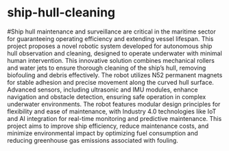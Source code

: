 # ship-hull-cleaning
#Ship hull maintenance and surveillance are critical in the maritime sector for guaranteeing operating efficiency and extending vessel lifespan. This project proposes a novel robotic system developed for autonomous ship hull observation and cleaning, designed to operate underwater with minimal human intervention. This innovative solution combines mechanical rollers and water jets to ensure thorough cleaning of the ship’s hull, removing biofouling and debris effectively. The robot utilizes N52 permanent magnets for stable adhesion and precise movement along the curved hull surface. Advanced sensors, including ultrasonic and IMU modules, enhance navigation and obstacle detection, ensuring safe operation in complex underwater environments.
The robot features modular design principles for flexibility and ease of maintenance, with Industry 4.0 technologies like IoT and AI integration for real-time monitoring and predictive maintenance. This project aims to improve ship efficiency, reduce maintenance costs, and minimize environmental impact by optimizing fuel consumption and reducing greenhouse gas emissions associated with fouling.
